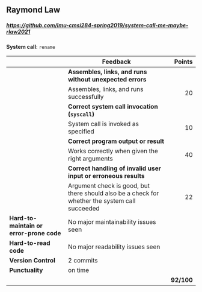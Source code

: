 

## Raymond Law

##### https://github.com/lmu-cmsi284-spring2019/system-call-me-maybe-rlaw2021

**System call**: `rename`

| | Feedback | Points |
| --- | --- | ---: |
| | **Assembles, links, and runs without unexpected errors** | |
| | Assembles, links, and runs successfully | 20 |
| | **Correct system call invocation (`syscall`)** | |
| | System call is invoked as specified | 10 |
| | **Correct program output or result** | |
| | Works correctly when given the right arguments | 40 |
| | **Correct handling of invalid user input or erroneous results** | |
| | Argument check is good, but there should also be a check for whether the system call succeeded | 22 |
| **Hard-to-maintain or error-prone code** | No major maintainability issues seen |  |
| **Hard-to-read code** | No major readability issues seen |  |
| **Version Control** | 2 commits |  |
| **Punctuality** | on time |  |
|  |  | **92/100** |
